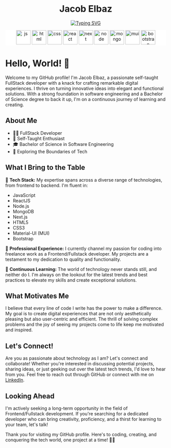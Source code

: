 <div align='center'>
  <h1>Jacob Elbaz</h1>
  
[![Typing SVG](https://readme-typing-svg.demolab.com?font=Fira+Code&pause=1000&center=true&vCenter=true&width=435&lines=Full-Stack+Developer;Software+Engineer)](https://git.io/typing-svg)
</div>

<p align="center" style="background-color: #fff;">
  <img src="https://github.com/JacobElbaz/JacobElbaz/assets/73593531/623ad979-eeee-45ce-a15c-2dc3b554fd33" alt="js" width="45" height="45"/>
  <img src="https://github.com/JacobElbaz/JacobElbaz/assets/73593531/7d8183a9-eb61-4008-8045-2a4345883477" alt="html" width="45" height="45"/>
  <img src="https://github.com/JacobElbaz/JacobElbaz/assets/73593531/5426ddb1-554e-4d6e-9e63-d559b58d3a36" alt="css" width="45" height="45"/>
  <img src="https://github.com/JacobElbaz/JacobElbaz/assets/73593531/87b9a139-e270-4fa2-8914-bc2389f5e0a4" alt="react" width="45" height="45"/>
  <img src="https://github.com/JacobElbaz/JacobElbaz/assets/73593531/9847864e-c358-459b-86c3-9e53c2174224" alt="next" width="45" height="45"/>
  <img src="https://github.com/JacobElbaz/JacobElbaz/assets/73593531/c6480c13-94e9-4107-90d0-c4898b156a7d" alt="node" width="45" height="45"/>
  <img src="https://github.com/JacobElbaz/JacobElbaz/assets/73593531/e17834ff-feff-4eab-8493-b23b5797b90b" alt="mongo" width="45" height="45"/>
  <img src="https://github.com/JacobElbaz/JacobElbaz/assets/73593531/77162718-6e8f-44ba-86a3-9c6ac1acaa8b" alt="mui" width="45" height="45"/>
  <img src="https://github.com/JacobElbaz/JacobElbaz/assets/73593531/e92d00d1-93ad-4bc6-abfd-c560fc7d10c7" alt="bootstrap" width="45" height="45"/>
</p>

# Hello, World! 👋

Welcome to my GitHub profile! I'm Jacob Elbaz, a passionate self-taught FullStack developer with a knack for crafting remarkable digital experiences. I thrive on turning innovative ideas into elegant and functional solutions. With a strong foundation in software engineering and a Bachelor of Science degree to back it up, I'm on a continuous journey of learning and creating.

## About Me

- 👨‍💻 FullStack Developer
- 🌟 Self-Taught Enthusiast
- 🎓 Bachelor of Science in Software Engineering
- 🚀 Exploring the Boundaries of Tech

## What I Bring to the Table

🔧 **Tech Stack:** My expertise spans across a diverse range of technologies, from frontend to backend. I'm fluent in:

- JavaScript
- ReactJS
- Node.js
- MongoDB
- Next.js
- HTML5
- CSS3
- Material-UI (MUI)
- Bootstrap

💼 **Professional Experience:** I currently channel my passion for coding into freelance work as a Frontend/Fullstack developer. My projects are a testament to my dedication to quality and functionality.

🌱 **Continuous Learning:** The world of technology never stands still, and neither do I. I'm always on the lookout for the latest trends and best practices to elevate my skills and create exceptional solutions.

## What Motivates Me

I believe that every line of code I write has the power to make a difference. My goal is to create digital experiences that are not only aesthetically pleasing but also user-centric and efficient. The thrill of solving complex problems and the joy of seeing my projects come to life keep me motivated and inspired.

## Let's Connect!

Are you as passionate about technology as I am? Let's connect and collaborate! Whether you're interested in discussing potential projects, sharing ideas, or just geeking out over the latest tech trends, I'd love to hear from you. Feel free to reach out through GitHub or connect with me on [LinkedIn](https://www.linkedin.com/in/jacob-elbaz).

## Looking Ahead

I'm actively seeking a long-term opportunity in the field of Frontend/Fullstack development. If you're searching for a dedicated developer who can bring creativity, proficiency, and a thirst for learning to your team, let's talk!

Thank you for visiting my GitHub profile. Here's to coding, creating, and conquering the tech world, one project at a time! 🚀🔥

 
